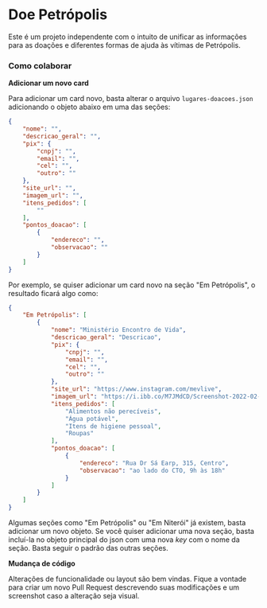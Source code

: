 # Doe Petrópolis

Este é um projeto independente com o intuito de unificar as informações para as doações e diferentes formas de ajuda às vítimas de Petrópolis.

### Como colaborar

**Adicionar um novo card**

Para adicionar um card novo, basta alterar o arquivo `lugares-doacoes.json` adicionando o objeto abaixo em uma das seções:

```json
{
    "nome": "",
    "descricao_geral": "",
    "pix": {
        "cnpj": "",
        "email": "",
        "cel": "",
        "outro": ""
    },
    "site_url": "",
    "imagem_url": "",
    "itens_pedidos": [
        ""
    ],
    "pontos_doacao": [
        {
            "endereco": "",
            "observacao": ""
        }
    ]
}
```

Por exemplo, se quiser adicionar um card novo na seção "Em Petrópolis", o resultado ficará algo como:

```json
{
    "Em Petrópolis": [
        {
            "nome": "Ministério Encontro de Vida",
            "descricao_geral": "Descricao",
            "pix": {
                "cnpj": "",
                "email": "",
                "cel": "",
                "outro": ""
            },
            "site_url": "https://www.instagram.com/mevlive",
            "imagem_url": "https://i.ibb.co/M7JMdCD/Screenshot-2022-02-17-at-13-50-30.png",
            "itens_pedidos": [
                "Alimentos não perecíveis",
                "Água potável",
                "Itens de higiene pessoal",
                "Roupas"
            ],
            "pontos_doacao": [
                {
                    "endereco": "Rua Dr Sá Earp, 315, Centro",
                    "observacao": "ao lado do CTO, 9h às 18h"
                }
            ]
        }
    ]
}
```

Algumas seções como "Em Petrópolis" ou "Em Niterói" já existem, basta adicionar um novo objeto. Se você quiser adicionar uma nova seção, basta incluí-la no objeto principal do json com uma nova _key_ com o nome da seção. Basta seguir o padrão das outras seções.

**Mudança de código**

Alterações de funcionalidade ou layout são bem vindas. Fique a vontade para criar um novo Pull Request descrevendo suas modificações e um screenshot caso a alteração seja visual.